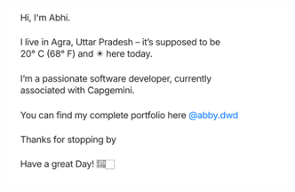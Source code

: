 [![](https://github.com/ABinfinity/ABinfinity/blob/50c4b01251b8831b74381b3942fdd6ebcb705341/chat.svg)](http://abhimanyu.herokuapp.com/Portfolio.html)
